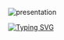 ![presentation](https://github.com/z-bj/z-bj/blob/master/img/v1.svg)

[![Typing SVG](https://readme-typing-svg.herokuapp.com?size=40&duration=2300&color=004C9C&background=FFFFFF00&width=1500&height=150&lines=Thank+your+for+taking+the+time+to+view+my+GitHub+Profil;See+you+soon+%F0%9F%91%8B)](#)
